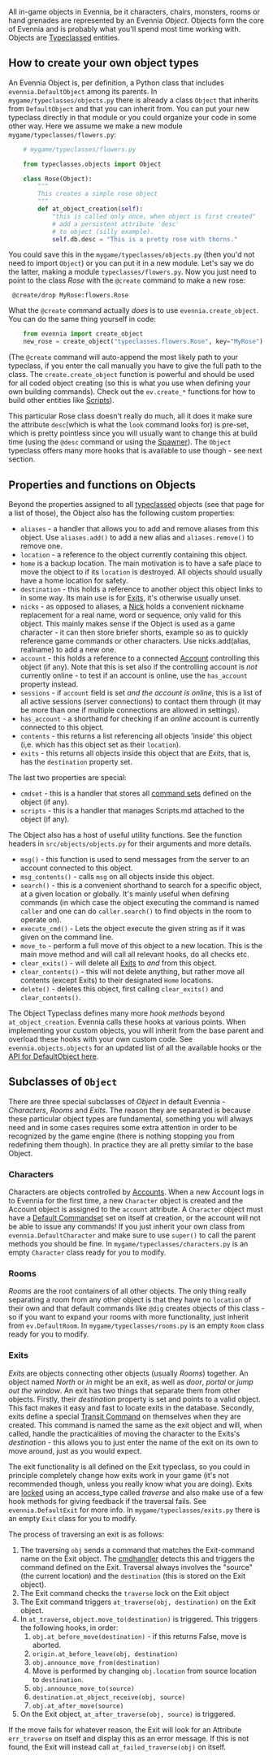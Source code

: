 
All in-game objects in Evennia, be it characters, chairs, monsters, rooms or hand grenades are represented by an Evennia *Object*. Objects form the core of Evennia and is probably what you'll spend most time working with. Objects are [Typeclassed](Typeclasses.md) entities.

## How to create your own object types

An Evennia Object is, per definition, a Python class that includes `evennia.DefaultObject` among its parents. In `mygame/typeclasses/objects.py` there is already a class `Object` that inherits from `DefaultObject` and that you can inherit from. You can put your new typeclass directly in that module or you could organize your code in some other way. Here we assume we make a new module `mygame/typeclasses/flowers.py`:

```python
    # mygame/typeclasses/flowers.py

    from typeclasses.objects import Object

    class Rose(Object):
        """
        This creates a simple rose object        
        """    
        def at_object_creation(self):
            "this is called only once, when object is first created"
            # add a persistent attribute 'desc' 
            # to object (silly example).
            self.db.desc = "This is a pretty rose with thorns."     
```
   
You could save this in the `mygame/typeclasses/objects.py` (then you'd not need to import `Object`) or you can put it in a new module. Let's say we do the latter, making a module `typeclasses/flowers.py`.  Now you just need to point to the class *Rose* with the `@create` command to make a new rose:

     @create/drop MyRose:flowers.Rose

What the `@create` command actually *does* is to use `evennia.create_object`. You can do the same thing yourself in code:

```python
    from evennia import create_object
    new_rose = create_object("typeclasses.flowers.Rose", key="MyRose")
```

(The `@create` command will auto-append the most likely path to your typeclass, if you enter the call manually you have to give the full path to the class. The `create.create_object` function is powerful and should be used for all coded object creating (so this is what you use when defining your own building commands). Check out the `ev.create_*` functions for how to build other entities like [Scripts](Scripts.md)). 

This particular Rose class doesn't really do much, all it does it make sure the attribute `desc`(which is what the `look` command looks for) is pre-set, which is pretty pointless since you will usually want to change this at build time (using the `@desc` command or using the [Spawner](https://github.com/evennia/evennia/wiki/Spawner-and-Prototypes)). The `Object` typeclass offers many more hooks that is available to use though - see next section. 

## Properties and functions on Objects

Beyond the properties assigned to all [typeclassed](Typeclasses.md) objects (see that page for a list of those), the Object also has the following custom properties: 

- `aliases` - a handler that allows you to add and remove aliases from this object. Use `aliases.add()` to add a new alias and `aliases.remove()` to remove one. 
- `location` - a reference to the object currently containing this object.
- `home` is a backup location. The main motivation is to have a safe place to move the object to if its `location` is destroyed. All objects should usually have a home location for safety.
- `destination` - this holds a reference to another object this object links to in some way. Its main use is for [Exits](Objects#Exits), it's otherwise usually unset.
- `nicks` - as opposed to aliases, a [Nick](Nicks.md) holds a convenient nickname replacement for a real name, word or sequence, only valid for this object. This mainly makes sense if the Object is used as a game character - it can then store briefer shorts, example so as to quickly reference game commands or other characters. Use nicks.add(alias, realname) to add a new one.
- `account` - this holds a reference to a connected [Account](Accounts.md) controlling this object (if any). Note that this is set also if the controlling account is *not* currently online - to test if an account is online, use the `has_account` property instead.
- `sessions` - if `account` field is set *and the account is online*, this is a list of all active sessions (server connections) to contact them through (it may be more than one if multiple connections are allowed in settings).
- `has_account` - a shorthand for checking if an *online* account is currently connected to this object.
- `contents` - this returns a list referencing all objects 'inside' this object (i,e. which has this object set as their `location`).
- `exits` - this returns all objects inside this object that are *Exits*, that is, has the `destination` property set.

The last two properties are special:

- `cmdset` - this is a handler that stores all [command sets](Commands#Command_Sets) defined on the object (if any).
- `scripts` - this is a handler that manages Scripts.md attached to the object (if any).

The Object also has a host of useful utility functions. See the function headers in `src/objects/objects.py` for their arguments and more details. 

- `msg()` - this function is used to send messages from the server to an account connected to this object.
- `msg_contents()` - calls `msg` on all objects inside this object.
- `search()` - this is a convenient shorthand to search for a specific object, at a given location or globally. It's mainly useful when defining commands (in which case the object executing the command is named `caller` and one can do `caller.search()` to find objects in the room to operate on).
- `execute_cmd()` - Lets the object execute the given string as if it was given on the command line.
- `move_to` - perform a full move of this object to a new location.  This is the main move method and will call all relevant hooks, do all checks etc.
- `clear_exits()` - will delete all [Exits](Objects#Exits) to *and* from this object.
- `clear_contents()` - this will not delete anything, but rather move all contents (except Exits) to their designated `Home` locations.
- `delete()` - deletes this object, first calling `clear_exits()` and
    `clear_contents()`.

The Object Typeclass defines many more *hook methods* beyond `at_object_creation`. Evennia calls these hooks at various points.  When implementing your custom objects, you will inherit from the base parent and overload these hooks with your own custom code. See `evennia.objects.objects` for an updated list of all the available hooks or the [API for DefaultObject here](evennia.objects.objects#defaultobject).

## Subclasses of `Object`

There are three special subclasses of *Object* in default Evennia - *Characters*, *Rooms* and *Exits*. The reason they are separated is because these particular object types are fundamental, something you will always need and in some cases requires some extra attention in order to be recognized by the game engine (there is nothing stopping you from redefining them though). In practice they are all pretty similar to the base Object.  

### Characters

Characters are objects controlled by [Accounts](Accounts.md). When a new Account
logs in to Evennia for the first time, a new `Character` object is created and
the Account object is assigned to the `account` attribute. A `Character` object
must have a [Default Commandset](Commands#Command_Sets) set on itself at
creation, or the account will not be able to issue any commands! If you just
inherit your own class from `evennia.DefaultCharacter` and make sure to use
`super()` to call the parent methods you should be fine. In
`mygame/typeclasses/characters.py` is an empty `Character` class ready for you
to modify.

### Rooms

*Rooms* are the root containers of all other objects. The only thing really separating a room from any other object is that they have no `location` of their own and that default commands like `@dig` creates objects of this class - so if you want to expand your rooms with more functionality, just inherit from `ev.DefaultRoom`. In `mygame/typeclasses/rooms.py` is an empty `Room` class ready for you to modify.

### Exits

*Exits* are objects connecting other objects (usually *Rooms*) together. An object named *North* or *in* might be an exit, as well as *door*, *portal* or *jump out the window*. An exit has two things that separate them from other objects. Firstly, their *destination* property is set and points to a valid object. This fact makes it easy and fast to locate exits in the database. Secondly, exits define a special [Transit Command](Commands.md) on themselves when they are created. This command is named the same as the exit object and will, when called, handle the practicalities of moving the character to the Exits's *destination* - this allows you to just enter the name of the exit on its own to move around, just as you would expect. 

The exit functionality is all defined on the Exit typeclass, so you could in principle completely change how exits work in your game (it's not recommended though, unless you really know what you are doing).  Exits are [locked](Locks.md) using an access_type called *traverse* and also make use of a few hook methods for giving feedback if the traversal fails.  See `evennia.DefaultExit` for more info.  In `mygame/typeclasses/exits.py` there is an empty `Exit` class for you to modify.

The process of traversing an exit is as follows:

1. The traversing `obj` sends a command that matches the Exit-command name on the Exit object. The [cmdhandler](Commands.md) detects this and triggers the command defined on the Exit. Traversal always involves the "source" (the current location) and the `destination` (this is stored on the Exit object). 
1. The Exit command checks the `traverse` lock on the Exit object
1. The Exit command triggers `at_traverse(obj, destination)` on the Exit object.
1. In `at_traverse`, `object.move_to(destination)` is triggered. This triggers the following hooks, in order:
    1. `obj.at_before_move(destination)` - if this returns False, move is aborted.
    1. `origin.at_before_leave(obj, destination)`
    1. `obj.announce_move_from(destination)`
    1. Move is performed by changing `obj.location` from source location to `destination`.
    1. `obj.announce_move_to(source)`
    1. `destination.at_object_receive(obj, source)`
    1. `obj.at_after_move(source)`
1. On the Exit object, `at_after_traverse(obj, source)` is triggered.

If the move fails for whatever reason, the Exit will look for an Attribute `err_traverse` on itself and display this as an error message. If this is not found, the Exit will instead call
`at_failed_traverse(obj)` on itself. 
